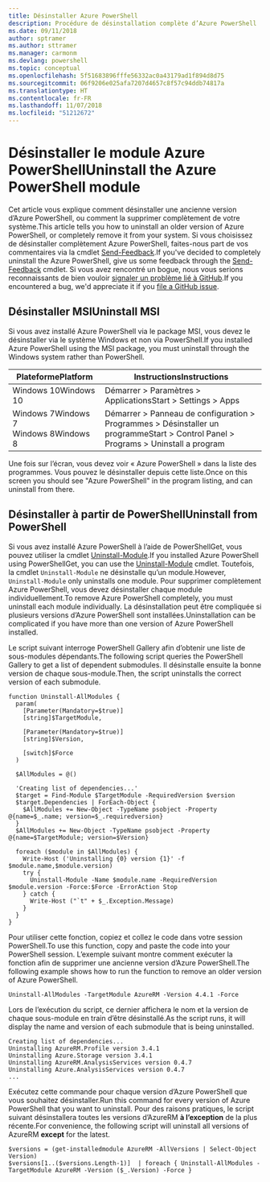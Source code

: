 ```yaml
---
title: Désinstaller Azure PowerShell
description: Procédure de désinstallation complète d’Azure PowerShell
ms.date: 09/11/2018
author: sptramer
ms.author: sttramer
ms.manager: carmonm
ms.devlang: powershell
ms.topic: conceptual
ms.openlocfilehash: 5f51683896fffe56332ac0a43179ad1f894d8d75
ms.sourcegitcommit: 06f9206e025afa7207d4657c8f57c94ddb74817a
ms.translationtype: HT
ms.contentlocale: fr-FR
ms.lasthandoff: 11/07/2018
ms.locfileid: "51212672"
---
```

# <a name="uninstall-the-azure-powershell-module"></a><span data-ttu-id="a0421-103">Désinstaller le module Azure PowerShell</span><span class="sxs-lookup"><span data-stu-id="a0421-103">Uninstall the Azure PowerShell module</span></span>

<span data-ttu-id="a0421-104">Cet article vous explique comment désinstaller une ancienne version d’Azure PowerShell, ou comment la supprimer complètement de votre système.</span><span class="sxs-lookup"><span data-stu-id="a0421-104">This article tells you how to uninstall an older version of Azure PowerShell, or completely remove it from your system.</span></span> <span data-ttu-id="a0421-105">Si vous choisissez de désinstaller complètement Azure PowerShell, faites-nous part de vos commentaires via la cmdlet [Send-Feedback](/powershell/module/azurerm.profile/send-feedback).</span><span class="sxs-lookup"><span data-stu-id="a0421-105">If you've decided to completely uninstall the Azure PowerShell, give us some feedback through the [Send-Feedback](/powershell/module/azurerm.profile/send-feedback) cmdlet.</span></span>
<span data-ttu-id="a0421-106">Si vous avez rencontré un bogue, nous vous serions reconnaissants de bien vouloir [signaler un problème lié à GitHub](https://github.com/azure/azure-powershell/issues).</span><span class="sxs-lookup"><span data-stu-id="a0421-106">If you encountered a bug, we'd appreciate it if you [file a GitHub issue](https://github.com/azure/azure-powershell/issues).</span></span>

## <a name="uninstall-msi"></a><span data-ttu-id="a0421-107">Désinstaller MSI</span><span class="sxs-lookup"><span data-stu-id="a0421-107">Uninstall MSI</span></span>

<span data-ttu-id="a0421-108">Si vous avez installé Azure PowerShell via le package MSI, vous devez le désinstaller via le système Windows et non via PowerShell.</span><span class="sxs-lookup"><span data-stu-id="a0421-108">If you installed Azure PowerShell using the MSI package, you must uninstall through the Windows system rather than PowerShell.</span></span>

| <span data-ttu-id="a0421-109">Plateforme</span><span class="sxs-lookup"><span data-stu-id="a0421-109">Platform</span></span> | <span data-ttu-id="a0421-110">Instructions</span><span class="sxs-lookup"><span data-stu-id="a0421-110">Instructions</span></span> |
|----------|--------------|
| <span data-ttu-id="a0421-111">Windows 10</span><span class="sxs-lookup"><span data-stu-id="a0421-111">Windows 10</span></span> | <span data-ttu-id="a0421-112">Démarrer > Paramètres > Applications</span><span class="sxs-lookup"><span data-stu-id="a0421-112">Start > Settings > Apps</span></span> |
| <span data-ttu-id="a0421-113">Windows 7</span><span class="sxs-lookup"><span data-stu-id="a0421-113">Windows 7</span></span> </br><span data-ttu-id="a0421-114">Windows 8</span><span class="sxs-lookup"><span data-stu-id="a0421-114">Windows 8</span></span> | <span data-ttu-id="a0421-115">Démarrer > Panneau de configuration > Programmes > Désinstaller un programme</span><span class="sxs-lookup"><span data-stu-id="a0421-115">Start > Control Panel > Programs > Uninstall a program</span></span> |

<span data-ttu-id="a0421-116">Une fois sur l’écran, vous devez voir « Azure PowerShell » dans la liste des programmes. Vous pouvez le désinstaller depuis cette liste.</span><span class="sxs-lookup"><span data-stu-id="a0421-116">Once on this screen you should see "Azure PowerShell" in the program listing, and can uninstall from there.</span></span>

## <a name="uninstall-from-powershell"></a><span data-ttu-id="a0421-117">Désinstaller à partir de PowerShell</span><span class="sxs-lookup"><span data-stu-id="a0421-117">Uninstall from PowerShell</span></span>

<span data-ttu-id="a0421-118">Si vous avez installé Azure PowerShell à l’aide de PowerShellGet, vous pouvez utiliser la cmdlet [Uninstall-Module](/powershell/module/powershellget/uninstall-module).</span><span class="sxs-lookup"><span data-stu-id="a0421-118">If you installed Azure PowerShell using PowerShellGet, you can use the [Uninstall-Module](/powershell/module/powershellget/uninstall-module) cmdlet.</span></span> <span data-ttu-id="a0421-119">Toutefois, la cmdlet `Uninstall-Module` ne désinstalle qu’un module.</span><span class="sxs-lookup"><span data-stu-id="a0421-119">However, `Uninstall-Module` only uninstalls one module.</span></span> <span data-ttu-id="a0421-120">Pour supprimer complètement Azure PowerShell, vous devez désinstaller chaque module individuellement.</span><span class="sxs-lookup"><span data-stu-id="a0421-120">To remove Azure PowerShell completely, you must uninstall each module individually.</span></span> <span data-ttu-id="a0421-121">La désinstallation peut être compliquée si plusieurs versions d’Azure PowerShell sont installées.</span><span class="sxs-lookup"><span data-stu-id="a0421-121">Uninstallation can be complicated if you have more than one version of Azure PowerShell installed.</span></span>

<span data-ttu-id="a0421-122">Le script suivant interroge PowerShell Gallery afin d’obtenir une liste de sous-modules dépendants.</span><span class="sxs-lookup"><span data-stu-id="a0421-122">The following script queries the PowerShell Gallery to get a list of dependent submodules.</span></span> <span data-ttu-id="a0421-123">Il désinstalle ensuite la bonne version de chaque sous-module.</span><span class="sxs-lookup"><span data-stu-id="a0421-123">Then, the script uninstalls the correct version of each submodule.</span></span>

```powershell-interactive
function Uninstall-AllModules {
  param(
    [Parameter(Mandatory=$true)]
    [string]$TargetModule,

    [Parameter(Mandatory=$true)]
    [string]$Version,

    [switch]$Force
  )

  $AllModules = @()

  'Creating list of dependencies...'
  $target = Find-Module $TargetModule -RequiredVersion $version
  $target.Dependencies | ForEach-Object {
    $AllModules += New-Object -TypeName psobject -Property @{name=$_.name; version=$_.requiredversion}
  }
  $AllModules += New-Object -TypeName psobject -Property @{name=$TargetModule; version=$Version}

  foreach ($module in $AllModules) {
    Write-Host ('Uninstalling {0} version {1}' -f $module.name,$module.version)
    try {
      Uninstall-Module -Name $module.name -RequiredVersion $module.version -Force:$Force -ErrorAction Stop
    } catch {
      Write-Host ("`t" + $_.Exception.Message)
    }
  }
}
```

<span data-ttu-id="a0421-124">Pour utiliser cette fonction, copiez et collez le code dans votre session PowerShell.</span><span class="sxs-lookup"><span data-stu-id="a0421-124">To use this function, copy and paste the code into your PowerShell session.</span></span> <span data-ttu-id="a0421-125">L’exemple suivant montre comment exécuter la fonction afin de supprimer une ancienne version d’Azure PowerShell.</span><span class="sxs-lookup"><span data-stu-id="a0421-125">The following example shows how to run the function to remove an older version of Azure PowerShell.</span></span>

```powershell-interactive
Uninstall-AllModules -TargetModule AzureRM -Version 4.4.1 -Force
```

<span data-ttu-id="a0421-126">Lors de l’exécution du script, ce dernier affichera le nom et la version de chaque sous-module en train d’être désinstallé.</span><span class="sxs-lookup"><span data-stu-id="a0421-126">As the script runs, it will display the name and version of each submodule that is being uninstalled.</span></span>

```output
Creating list of dependencies...
Uninstalling AzureRM.Profile version 3.4.1
Uninstalling Azure.Storage version 3.4.1
Uninstalling AzureRM.AnalysisServices version 0.4.7
Uninstalling Azure.AnalysisServices version 0.4.7
...
```

<span data-ttu-id="a0421-127">Exécutez cette commande pour chaque version d’Azure PowerShell que vous souhaitez désinstaller.</span><span class="sxs-lookup"><span data-stu-id="a0421-127">Run this command for every version of Azure PowerShell that you want to uninstall.</span></span> <span data-ttu-id="a0421-128">Pour des raisons pratiques, le script suivant désinstallera toutes les versions d’AzureRM __à l’exception__ de la plus récente.</span><span class="sxs-lookup"><span data-stu-id="a0421-128">For convenience, the following script will uninstall all versions of AzureRM __except__ for the latest.</span></span>

```powershell-interactive
$versions = (get-installedmodule AzureRM -AllVersions | Select-Object Version)
$versions[1..($versions.Length-1)]  | foreach { Uninstall-AllModules -TargetModule AzureRM -Version ($_.Version) -Force }
```

